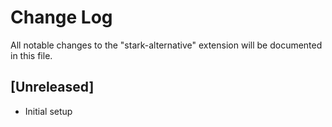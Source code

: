 # Change Log
All notable changes to the "stark-alternative" extension will be documented in this file.

## [Unreleased]
- Initial setup
